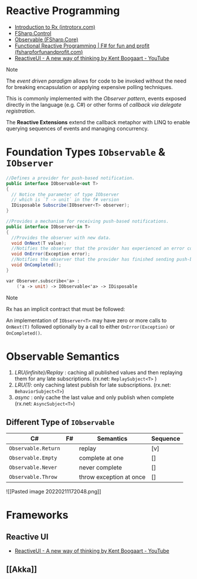 # Reactive Programming

- [Introduction to Rx (introtorx.com)](http://introtorx.com/)
- [FSharp.Control](https://fsharp.github.io/fsharp-core-docs/reference/fsharp-control.html#category-1_1)
- [Observable (FSharp.Core)](https://fsharp.github.io/fsharp-core-docs/reference/fsharp-control-observablemodule.html)
- [Functional Reactive Programming | F# for fun and profit (fsharpforfunandprofit.com)](https://fsharpforfunandprofit.com/posts/concurrency-reactive/)
- [ReactiveUI - A new way of thinking by Kent Boogaart - YouTube](https://www.youtube.com/watch?v=A_qmik32Kos)


>[!NOTE]
> The _event driven paradigm_ allows for code to be invoked without the need for breaking encapsulation or applying expensive polling techniques. 
> 
> This is commonly implemented with the _Observer pattern_, events exposed directly in the language (e.g. C#) or other forms of _callback via delegate registration_. 
> 
> The **Reactive Extensions** extend the callback metaphor with LINQ to enable querying sequences of events and managing concurrency.



# Foundation Types `IObservable` & `IObserver`

```c#
//Defines a provider for push-based notification.
public interface IObservable<out T>
{
  // Notice the parameter of type IObserver
  // which is `T -> unit` in the f# version
  IDisposable Subscribe(IObserver<T> observer);
}

//Provides a mechanism for receiving push-based notifications.
public interface IObserver<in T>
{
  //Provides the observer with new data.
  void OnNext(T value);
  //Notifies the observer that the provider has experienced an error condition.
  void OnError(Exception error);
  //Notifies the observer that the provider has finished sending push-based notifications.
  void OnCompleted();
}

```

```fsharp
var Observer.subscribe<'a> :
    ('a -> unit) -> IObservable<'a> -> IDisposable
```


> [!NOTE]
> Rx has an implicit contract that must be followed:
> 
> An implementation of `IObserver<T>` may have zero or more calls to `OnNext(T)` followed optionally by a call to either `OnError(Exception)` or `OnCompleted()`.



# Observable Semantics

1. _LRU(infinite)/Replay_ : caching all published values and then replaying them for any late subscriptions.   (rx.net: `ReplaySubject<T>` )
2. _LRU(1)_: only caching latest publish for late subscriptions. (rx.net:  `BehaviorSubject<T>`)
3. _async_ : only cache the last value and only publish when complete (rx.net: `AsyncSubject<T>`)

## Different Type of `IObservable`

| C#                  | F#  | Semantics               | Sequence |
| ------------------- | --- | ----------------------- | -------- |
| `Observable.Return` |     | replay                  | [v]      |
| `Observable.Empty`  |     | complete at one         | []       |
| `Observable.Never`  |     | never complete          | []       |
| `Observable.Throw`  |     | throw exception at once | []       |

![[Pasted image 20220211172048.png]]


# Frameworks

## Reactive UI
- [ReactiveUI - A new way of thinking by Kent Boogaart - YouTube](https://www.youtube.com/watch?v=A_qmik32Kos)

## [[Akka]]

